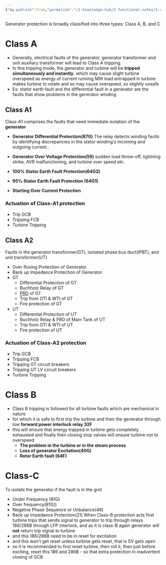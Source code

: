 ```yaml
---
{"dg-publish":true,"permalink":"/1-knowledge-hub/2-functional-notes/1-career-notes/2-general-technical-notes/2-power-plant-systems/protection-interlock-and-control-logic-systems/generator-protection-interlocks/","noteIcon":""}
---
```


Generator protection is broadly classified into three types: Class A, B, and C
# Class A
- Generally, electrical faults of the generator, generator transformer and unit auxiliary transformer will lead to Class A tripping.
- In this tripping mode, the generator and turbine will be **tripped simultaneously and instantly**. which may cause slight turbine overspeed as energy of current running MW load entrapped in turbine makes turbine to rotate and so may cause overspeed, so slightly unsafe
- Ex: stator earth fault and the differential fault in a generator are the faults that show problems in the generator winding

## Class A1
Class-A1 comprises the faults that need immediate isolation of the **generator**

- **Generator Differential Protection(87G)**
    The relay detects winding faults by identifying discrepancies in the stator winding's incoming and outgoing current..

- **Generator Over Voltage Protection(59)**
    sudden load throw-off, lightning strike, AVR malfunctioning, and turbine over speed etc.

- **100% Stator Earth Fault Protection(64G2)**

- **95% Stator Earth Fault Protection (64G1)**

- **Starting Over Current Protection**

### Actuation of Class-A1 protection
- Trip GCB
- Tripping FCB
- Turbine Tripping
## Class A2
Faults in the generator transformer(GT), isolated phase bus duct(IPBT), and unit transformer(UT)
- Over fluxing Protection of Generator
- Back up Impedance Protection of Generator
- GT
    - Differential Protection of GT
    - Buchholz Relay of GT
    - [PRD](https://www.electricalvolt.com/2019/12/prd-of-transformer-pressure-relief-device-for-transformer/) of GT
    - Trip from OTI & WTI of GT
    - Fire protection of GT
- UT
    - Differential Protection of UT
    - Buchholz Relay & PRD of Main Tank of UT
    - Trip from OTI & WTI of UT
    - Fire protection of UT

### Actuation of Class-A2 protection

- Trip GCB
- Tripping FCB
- Tripping GT circuit breakers
- Tripping UT LV circuit breakers
- Turbine Tripping

# Class B
- Class B tripping is followed for all turbine faults which are mechanical in nature
- for which it is safe to first trip the turbine and then the generator through low **forward power interlock relay 32F**
- this will ensure that energy trapped in turbine gets completely exhausted and finally then closing stop valves will ensure turbine not to overspeed
    - **The problem in the turbine or in the steam process**
    - **Loss of generator Excitation(40G)**
    - **Rotor Earth fault (64F)**

# **Class-C**
To isolate the generator if the fault is in the grid
- Under Frequency (81G)
- Over frequency(81G))
- Negative Phase Sequence or Unbalance(46)
- Back up Impedance Protection(21)
When Class-B protection acts first turbine trips that sends signal to generator to trip through relays 186/286B through LFP interlock, and as it is class-B again generator will **not** return trip signal to turbine
- and this 186/286B need to be in reset for excitation
- and this won’t get reset unless turbine gets reset, that is SV gets open
- so it is recommended to first reset turbine, then roll it, then just before exciting, reset this 186 and 286B - so that extra protection in inadvertent closing of GCB